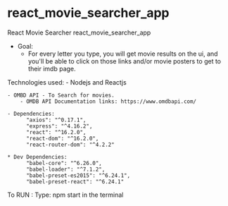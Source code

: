 # react_movie_searcher_app

React Movie Searcher react_movie_searcher_app

  - Goal:  
    - For every letter you type, you will get movie results on the ui, and you'll be able to click on those links     and/or movie posters to get to their imdb page.

Technologies used:
    - Nodejs and Reactjs

    - OMBD API - To Search for movies.
        - OMDB API Documentation links: https://www.omdbapi.com/

    - Dependencies:
          "axios": "^0.17.1",
          "express": "^4.16.2",
          "react": "^16.2.0",
          "react-dom": "^16.2.0",
          "react-router-dom": "^4.2.2"

    * Dev Dependencies:
          "babel-core": "^6.26.0",
          "babel-loader": "^7.1.2",
          "babel-preset-es2015": "^6.24.1",
          "babel-preset-react": "^6.24.1"

  To RUN :
    Type: npm start in the terminal
